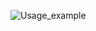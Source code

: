 ![Usage_example](https://user-images.githubusercontent.com/36416695/132958278-b5c2145f-07fe-4f50-886e-1c31cf0bcf84.gif)
